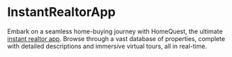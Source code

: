 # InstantRealtorApp
Embark on a seamless home-buying journey with HomeQuest, the ultimate [instant realtor app](https://instantrealtorapp.com/). Browse through a vast database of properties, complete with detailed descriptions and immersive virtual tours, all in real-time.

